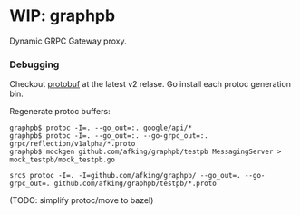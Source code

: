 WIP: graphpb
============

Dynamic GRPC Gateway proxy.


### Debugging

Checkout [protobuf](https://github.com/golang/protobuf) at the latest v2 relase.
Go install each protoc generation bin.

Regenerate protoc buffers:

```
graphpb$ protoc -I=. --go_out=:. google/api/*
graphpb$ protoc -I=. --go_out=:. --go-grpc_out=:. grpc/reflection/v1alpha/*.proto
graphpb$ mockgen github.com/afking/graphpb/testpb MessagingServer > mock_testpb/mock_testpb.go

src$ protoc -I=. -I=github.com/afking/graphpb/ --go_out=. --go-grpc_out=. github.com/afking/graphpb/testpb/*.proto
```
(TODO: simplify protoc/move to bazel)
